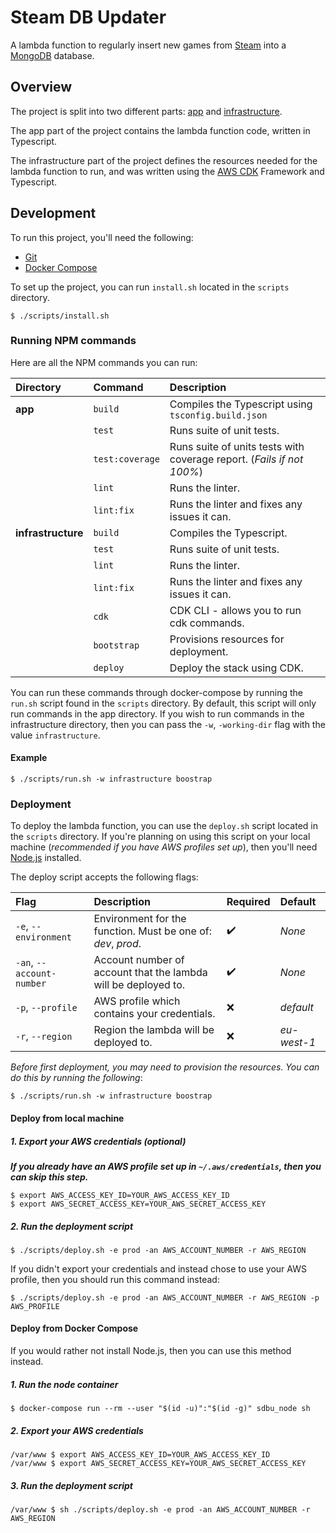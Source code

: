 # Steam DB Updater

A lambda function to regularly insert new games from [Steam](https://store.steampowered.com/) into a 
[MongoDB](https://www.mongodb.com/) database.

## Overview

The project is split into two different parts: [app](https://github.com/MattJarman/steam-db-updater/tree/master/app) 
and [infrastructure](https://github.com/MattJarman/steam-db-updater/tree/master/infrastructure).

The app part of the project contains the lambda function code, written in Typescript.

The infrastructure part of the project defines the resources needed for the lambda function to run, and was written 
using the [AWS CDK](https://docs.aws.amazon.com/cdk/latest/guide/home.html) Framework
and Typescript.

## Development
To run this project, you'll need the following:

* [Git](https://git-scm.com/downloads)
* [Docker Compose](https://docs.docker.com/compose/)

To set up the project, you can run `install.sh` located in the `scripts` directory. 

```
$ ./scripts/install.sh
```

### Running NPM commands

Here are all the NPM commands you can run:

|  Directory         | Command         | Description                                                           |                                                                             
|:-------------------|:----------------|:----------------------------------------------------------------------|
| **app**            | `build`         | Compiles the Typescript using `tsconfig.build.json`                   | 
|                    | `test`          | Runs suite of unit tests.                                             | 
|                    | `test:coverage` | Runs suite of units tests with coverage report. (*Fails if not 100%*) | 
|                    | `lint`          | Runs the linter.                                                      |
|                    | `lint:fix`      | Runs the linter and fixes any issues it can.                          |
| **infrastructure** | `build`         | Compiles the Typescript.                                              |
|                    | `test`          | Runs suite of unit tests.                                             |
|                    | `lint`          | Runs the linter.                                                      |
|                    | `lint:fix`      | Runs the linter and fixes any issues it can.                          |
|                    | `cdk`           | CDK CLI - allows you to run cdk commands.                             |
|                    | `bootstrap`     | Provisions resources for deployment.                                  |
|                    | `deploy`        | Deploy the stack using CDK.                                           |

You can run these commands through docker-compose by running the `run.sh` script found in the `scripts` directory. By default, 
this script will only run commands in the app directory. If you wish to run commands in the infrastructure directory,
then you can pass the `-w`, `-working-dir` flag with the value `infrastructure`. 

#### Example

```
$ ./scripts/run.sh -w infrastructure boostrap
```

### Deployment

To deploy the lambda function, you can use the `deploy.sh` script located in the `scripts` directory. If you're planning
on using this script on your local machine (*recommended if you have AWS profiles set up*), then you'll need
[Node.js](https://nodejs.org/en/) installed.

The deploy script accepts the following flags:

| Flag                       | Description                                                                                       | Required         | Default    |
|:---------------------------|:--------------------------------------------------------------------------------------------------|:-----------------|:-----------|
| `-e`, `--environment`      | Environment for the function. Must be one of: *dev*, *prod*.                                      |:heavy_check_mark:| *None*     |
| `-an`, `--account-number`  | Account number of account that the lambda will be deployed to.                                    |:heavy_check_mark:| *None*     |
| `-p`, `--profile`          | AWS profile which contains your credentials.                                                      |:x:               | *default*  |
| `-r`, `--region`           | Region the lambda will be deployed to.                                                            |:x:               | *eu-west-1*|

*Before first deployment, you may need to provision the resources. You can do this by running the
following*:

```
$ ./scripts/run.sh -w infrastructure boostrap
```

#### Deploy from local machine

##### 1. Export your AWS credentials (optional)

***If you already have an AWS profile set up in `~/.aws/credentials`, then you can skip this step.***

```
$ export AWS_ACCESS_KEY_ID=YOUR_AWS_ACCESS_KEY_ID
$ export AWS_SECRET_ACCESS_KEY=YOUR_AWS_SECRET_ACCESS_KEY
```

##### 2. Run the deployment script
```
$ ./scripts/deploy.sh -e prod -an AWS_ACCOUNT_NUMBER -r AWS_REGION
```

If you didn't export your credentials and instead chose to use your AWS profile, then you should run this command 
instead:

```
$ ./scripts/deploy.sh -e prod -an AWS_ACCOUNT_NUMBER -r AWS_REGION -p AWS_PROFILE
```

#### Deploy from Docker Compose

If you would rather not install Node.js, then you can use this method instead.

##### 1. Run the node container

```
$ docker-compose run --rm --user "$(id -u)":"$(id -g)" sdbu_node sh
```

##### 2. Export your AWS credentials
```
/var/www $ export AWS_ACCESS_KEY_ID=YOUR_AWS_ACCESS_KEY_ID
/var/www $ export AWS_SECRET_ACCESS_KEY=YOUR_AWS_SECRET_ACCESS_KEY
```

##### 3. Run the deployment script
```
/var/www $ sh ./scripts/deploy.sh -e prod -an AWS_ACCOUNT_NUMBER -r AWS_REGION
```
